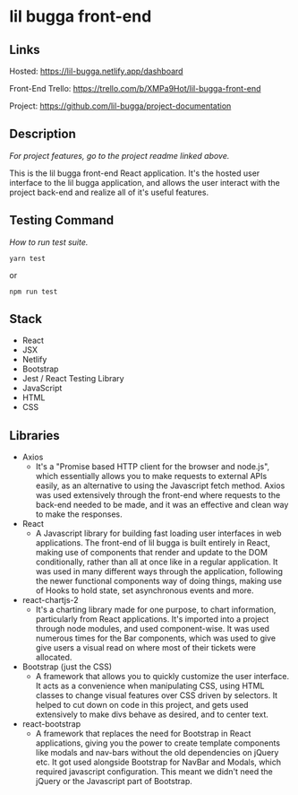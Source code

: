 # lil bugga front-end

## Links
Hosted: https://lil-bugga.netlify.app/dashboard

Front-End Trello: https://trello.com/b/XMPa9Hot/lil-bugga-front-end

Project: https://github.com/lil-bugga/project-documentation 

## Description
*For project features, go to the project readme linked above.*

This is the lil bugga front-end React application. It's the hosted user interface to the lil bugga application, and allows the user interact with the project back-end and realize all of it's useful features.

## Testing Command
*How to run test suite.*
```shell
yarn test 
```
or
```shell
npm run test
```

## Stack
- React
- JSX
- Netlify
- Bootstrap
- Jest / React Testing Library
- JavaScript
- HTML
- CSS

## Libraries
- Axios
  - It's a "Promise based HTTP client for the browser and node.js", which essentially allows you to make requests to external APIs easily, as an alternative to using the Javascript fetch method. Axios was used extensively through the front-end where requests to the back-end needed to be made, and it was an effective and clean way to make the responses.
- React
  - A Javascript library for building fast loading user interfaces in web applications. The front-end of lil bugga is built entirely in React, making use of components that render and update to the DOM conditionally, rather than all at once like in a regular application. It was used in many different ways through the application, following the newer functional components way of doing things, making use of Hooks to hold state, set asynchronous events and more.
- react-chartjs-2
  - It's a charting library made for one purpose, to chart information, particularly from React applications. It's imported into a project through node modules, and used component-wise. It was used numerous times for the Bar components, which was used to give give users a visual read on where most of their tickets were allocated.
- Bootstrap (just the CSS)
  - A framework that allows you to quickly customize the user interface. It acts as a convenience when manipulating CSS, using HTML classes to change visual features over CSS driven by selectors. It helped to cut down on code in this project, and gets used extensively to make divs behave as desired, and to center text.
- react-bootstrap
  - A framework that replaces the need for Bootstrap in React applications, giving you the power to create template components like modals and nav-bars without the old dependencies on jQuery etc. It got used alongside Bootstrap for NavBar and Modals, which required javascript configuration. This meant we didn't need the jQuery or the Javascript part of Bootstrap.